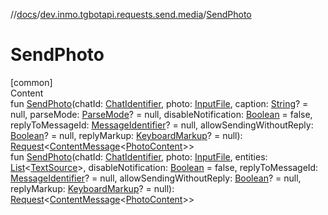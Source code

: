 //[docs](../../index.md)/[dev.inmo.tgbotapi.requests.send.media](index.md)/[SendPhoto](-send-photo.md)



# SendPhoto  
[common]  
Content  
fun [SendPhoto](-send-photo.md)(chatId: [ChatIdentifier](../dev.inmo.tgbotapi.types/-chat-identifier/index.md), photo: [InputFile](../dev.inmo.tgbotapi.requests.abstracts/-input-file/index.md), caption: [String](https://kotlinlang.org/api/latest/jvm/stdlib/kotlin/-string/index.html)? = null, parseMode: [ParseMode](../dev.inmo.tgbotapi.types.ParseMode/-parse-mode/index.md)? = null, disableNotification: [Boolean](https://kotlinlang.org/api/latest/jvm/stdlib/kotlin/-boolean/index.html) = false, replyToMessageId: [MessageIdentifier](../dev.inmo.tgbotapi.types/index.md#%5Bdev.inmo.tgbotapi.types%2FMessageIdentifier%2F%2F%2FPointingToDeclaration%2F%5D%2FClasslikes%2F625018081)? = null, allowSendingWithoutReply: [Boolean](https://kotlinlang.org/api/latest/jvm/stdlib/kotlin/-boolean/index.html)? = null, replyMarkup: [KeyboardMarkup](../dev.inmo.tgbotapi.types.buttons/-keyboard-markup/index.md)? = null): [Request](../dev.inmo.tgbotapi.requests.abstracts/-request/index.md)<[ContentMessage](../dev.inmo.tgbotapi.types.message.abstracts/-content-message/index.md)<[PhotoContent](../dev.inmo.tgbotapi.types.message.content.media/-photo-content/index.md)>>  
fun [SendPhoto](-send-photo.md)(chatId: [ChatIdentifier](../dev.inmo.tgbotapi.types/-chat-identifier/index.md), photo: [InputFile](../dev.inmo.tgbotapi.requests.abstracts/-input-file/index.md), entities: [List](https://kotlinlang.org/api/latest/jvm/stdlib/kotlin.collections/-list/index.html)<[TextSource](../dev.inmo.tgbotapi.CommonAbstracts/-text-source/index.md)>, disableNotification: [Boolean](https://kotlinlang.org/api/latest/jvm/stdlib/kotlin/-boolean/index.html) = false, replyToMessageId: [MessageIdentifier](../dev.inmo.tgbotapi.types/index.md#%5Bdev.inmo.tgbotapi.types%2FMessageIdentifier%2F%2F%2FPointingToDeclaration%2F%5D%2FClasslikes%2F625018081)? = null, allowSendingWithoutReply: [Boolean](https://kotlinlang.org/api/latest/jvm/stdlib/kotlin/-boolean/index.html)? = null, replyMarkup: [KeyboardMarkup](../dev.inmo.tgbotapi.types.buttons/-keyboard-markup/index.md)? = null): [Request](../dev.inmo.tgbotapi.requests.abstracts/-request/index.md)<[ContentMessage](../dev.inmo.tgbotapi.types.message.abstracts/-content-message/index.md)<[PhotoContent](../dev.inmo.tgbotapi.types.message.content.media/-photo-content/index.md)>>  



